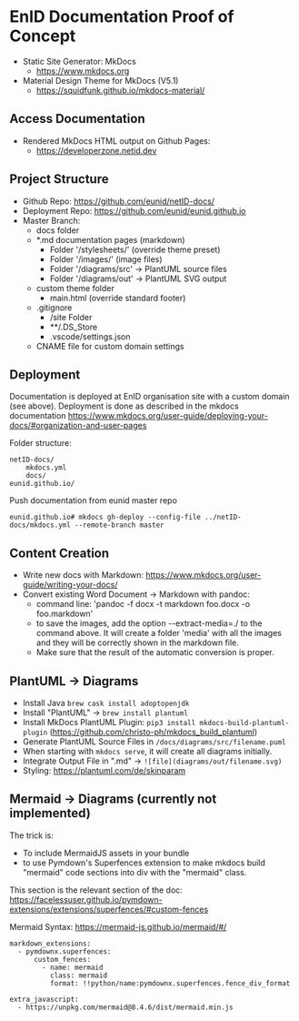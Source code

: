# EnID Documentation Proof of Concept

- Static Site Generator: MkDocs
    - https://www.mkdocs.org
- Material Design Theme for MkDocs (V5.1)
    - https://squidfunk.github.io/mkdocs-material/

## Access Documentation

- Rendered MkDocs HTML output on Github Pages:
    - https://developerzone.netid.dev

## Project Structure

- Github Repo: https://github.com/eunid/netID-docs/
- Deployment Repo: https://github.com/eunid/eunid.github.io
- Master Branch:
    - docs folder
    - *.md documentation pages (markdown)
        - Folder '/stylesheets/' (override theme preset)
        - Folder '/images/' (image files)
        - Folder '/diagrams/src' -> PlantUML source files
        - Folder '/diagrams/out' -> PlantUML SVG output 
    - custom theme folder
        - main.html (override standard footer)
    - .gitignore
        - /site Folder
        - **/.DS_Store
        - .vscode/settings.json
    - CNAME file for custom domain settings

## Deployment

Documentation is deployed at EnID organisation site with a custom domain (see above).
Deployment is done as described in the mkdocs documentation https://www.mkdocs.org/user-guide/deploying-your-docs/#organization-and-user-pages

Folder structure:
```
netID-docs/
    mkdocs.yml
    docs/
eunid.github.io/
```
Push documentation from eunid master repo
```
eunid.github.io# mkdocs gh-deploy --config-file ../netID-docs/mkdocs.yml --remote-branch master
```


## Content Creation

- Write new docs with Markdown: https://www.mkdocs.org/user-guide/writing-your-docs/
- Convert existing Word Document -> Markdown with pandoc:
    - command line: 'pandoc -f docx -t markdown foo.docx -o foo.markdown'
    - to save the images, add the option --extract-media=./ to the command above. It will create a folder 'media' with all the images and they will be correctly shown in the markdown file.
    - Make sure that the result of the automatic conversion is proper. 

## PlantUML -> Diagrams

- Install Java `brew cask install adoptopenjdk`
- Install "PlantUML" -> `brew install plantuml`
- Install MkDocs PlantUML Plugin: `pip3 install mkdocs-build-plantuml-plugin` (https://github.com/christo-ph/mkdocs_build_plantuml)
- Generate PlantUML Source Files in `/docs/diagrams/src/filename.puml`
- When starting with `mkdocs serve`, it will create all diagrams initially.
- Integrate Output File in ".md" -> `![file](diagrams/out/filename.svg)`
- Styling: https://plantuml.com/de/skinparam

## Mermaid -> Diagrams (currently not implemented)

The trick is:

- To include MermaidJS assets in your bundle
- to use Pymdown's Superfences extension to make mkdocs build "mermaid" code sections into div with the "mermaid" class.

This section is the relevant section of the doc: https://facelessuser.github.io/pymdown-extensions/extensions/superfences/#custom-fences

Mermaid Syntax: https://mermaid-js.github.io/mermaid/#/

``` shell
markdown_extensions:
  - pymdownx.superfences:
      custom_fences:
        - name: mermaid
          class: mermaid
          format: !!python/name:pymdownx.superfences.fence_div_format

extra_javascript:
  - https://unpkg.com/mermaid@8.4.6/dist/mermaid.min.js
```
